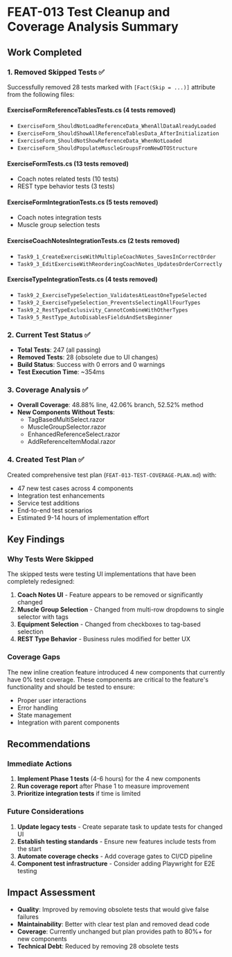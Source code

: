 # FEAT-013 Test Cleanup and Coverage Analysis Summary

## Work Completed

### 1. Removed Skipped Tests ✅
Successfully removed 28 tests marked with `[Fact(Skip = ...)]` attribute from the following files:

#### ExerciseFormReferenceTablesTests.cs (4 tests removed)
- `ExerciseForm_ShouldNotLoadReferenceData_WhenAllDataAlreadyLoaded`
- `ExerciseForm_ShouldShowAllReferenceTablesData_AfterInitialization`
- `ExerciseForm_ShouldNotShowReferenceData_WhenNotLoaded`
- `ExerciseForm_ShouldPopulateMuscleGroupsFromNewDTOStructure`

#### ExerciseFormTests.cs (13 tests removed)
- Coach notes related tests (10 tests)
- REST type behavior tests (3 tests)

#### ExerciseFormIntegrationTests.cs (5 tests removed)
- Coach notes integration tests
- Muscle group selection tests

#### ExerciseCoachNotesIntegrationTests.cs (2 tests removed)
- `Task9_1_CreateExerciseWithMultipleCoachNotes_SavesInCorrectOrder`
- `Task9_3_EditExerciseWithReorderingCoachNotes_UpdatesOrderCorrectly`

#### ExerciseTypeIntegrationTests.cs (4 tests removed)
- `Task9_2_ExerciseTypeSelection_ValidatesAtLeastOneTypeSelected`
- `Task9_2_ExerciseTypeSelection_PreventsSelectingAllFourTypes`
- `Task9_2_RestTypeExclusivity_CannotCombineWithOtherTypes`
- `Task9_5_RestType_AutoDisablesFieldsAndSetsBeginner`

### 2. Current Test Status ✅
- **Total Tests**: 247 (all passing)
- **Removed Tests**: 28 (obsolete due to UI changes)
- **Build Status**: Success with 0 errors and 0 warnings
- **Test Execution Time**: ~354ms

### 3. Coverage Analysis ✅
- **Overall Coverage**: 48.88% line, 42.06% branch, 52.52% method
- **New Components Without Tests**:
  - TagBasedMultiSelect.razor
  - MuscleGroupSelector.razor
  - EnhancedReferenceSelect.razor
  - AddReferenceItemModal.razor

### 4. Created Test Plan ✅
Created comprehensive test plan (`FEAT-013-TEST-COVERAGE-PLAN.md`) with:
- 47 new test cases across 4 components
- Integration test enhancements
- Service test additions
- End-to-end test scenarios
- Estimated 9-14 hours of implementation effort

## Key Findings

### Why Tests Were Skipped
The skipped tests were testing UI implementations that have been completely redesigned:
1. **Coach Notes UI** - Feature appears to be removed or significantly changed
2. **Muscle Group Selection** - Changed from multi-row dropdowns to single selector with tags
3. **Equipment Selection** - Changed from checkboxes to tag-based selection
4. **REST Type Behavior** - Business rules modified for better UX

### Coverage Gaps
The new inline creation feature introduced 4 new components that currently have 0% test coverage. These components are critical to the feature's functionality and should be tested to ensure:
- Proper user interactions
- Error handling
- State management
- Integration with parent components

## Recommendations

### Immediate Actions
1. **Implement Phase 1 tests** (4-6 hours) for the 4 new components
2. **Run coverage report** after Phase 1 to measure improvement
3. **Prioritize integration tests** if time is limited

### Future Considerations
1. **Update legacy tests** - Create separate task to update tests for changed UI
2. **Establish testing standards** - Ensure new features include tests from the start
3. **Automate coverage checks** - Add coverage gates to CI/CD pipeline
4. **Component test infrastructure** - Consider adding Playwright for E2E testing

## Impact Assessment
- **Quality**: Improved by removing obsolete tests that would give false failures
- **Maintainability**: Better with clear test plan and removed dead code
- **Coverage**: Currently unchanged but plan provides path to 80%+ for new components
- **Technical Debt**: Reduced by removing 28 obsolete tests